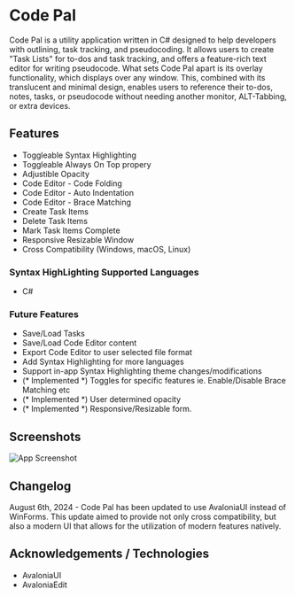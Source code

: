 
# Code Pal

Code Pal is a utility application written in C# designed to help developers with outlining, task tracking, and pseudocoding. It allows users to create "Task Lists" for to-dos and task tracking, and offers a feature-rich text editor for writing pseudocode. What sets Code Pal apart is its overlay functionality, which displays over any window. This, combined with its translucent and minimal design, enables users to reference their to-dos, notes, tasks, or pseudocode without needing another monitor, ALT-Tabbing, or extra devices.

## Features

- Toggleable Syntax Highlighting
- Toggleable Always On Top propery
- Adjustible Opacity
- Code Editor - Code Folding
- Code Editor - Auto Indentation
- Code Editor - Brace Matching
- Create Task Items
- Delete Task Items
- Mark Task Items Complete
- Responsive Resizable Window
- Cross Compatibility (Windows, macOS, Linux)


### Syntax HighLighting Supported Languages

- C#

### Future Features

- Save/Load Tasks
- Save/Load Code Editor content
- Export Code Editor to user selected file format
- Add Syntax Highlighting for more languages
- Support in-app Syntax Highlighting theme changes/modifications
- (* Implemented *) Toggles for specific features ie. Enable/Disable Brace Matching etc
- (* Implemented *) User determined opacity
- (* Implemented *) Responsive/Resizable form.


## Screenshots

![App Screenshot](https://i.imgur.com/8wBXokf.png)

## Changelog
August 6th, 2024 - Code Pal has been updated to use AvaloniaUI instead of WinForms. This update aimed to provide not only cross compatibility, but also a modern UI that allows for the utilization of modern features natively.

## Acknowledgements / Technologies

 - AvaloniaUI
 - AvaloniaEdit
